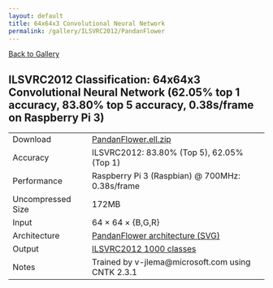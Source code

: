 ```yaml
---
layout: default
title: 64x64x3 Convolutional Neural Network
permalink: /gallery/ILSVRC2012/PandanFlower
---
```


[Back to Gallery](/ELL/gallery)

## ILSVRC2012 Classification: 64x64x3 Convolutional Neural Network (62.05% top 1 accuracy, 83.80% top 5 accuracy, 0.38s/frame on Raspberry Pi 3)

<table class="table table-striped table-bordered">
    <tr>
        <td> Download </td>
        <td colspan="3"> <a href="https://github.com/Microsoft/ELL-models/raw/master/models/ILSVRC2012/PandanFlower/PandanFlower.ell.zip">PandanFlower.ell.zip</a></td>
    </tr>
    <tr>
        <td> Accuracy </td>
        <td colspan="3"> ILSVRC2012: 83.80% (Top 5), 62.05% (Top 1) </td>
    </tr>
    <tr>
        <td> Performance </td>
        <td colspan="3"> Raspberry Pi 3 (Raspbian) @ 700MHz: 0.38s/frame </td>
    </tr>
    <tr>
        <td> Uncompressed Size </td>
        <td colspan="3"> 172MB </td>
    </tr>
    <tr>
        <td> Input </td>
        <td colspan="3"> 64 &times; 64 &times; {B,G,R} </td>
    </tr>
    <tr>
        <td> Architecture </td>
        <td>
            <a href="https://github.com/Microsoft/ELL-models/raw/master/models/ILSVRC2012/PandanFlower/PandanFlower.cntk.svg?sanitize=true" target="_blank">PandanFlower architecture (SVG)</a>
        </td>
    </tr>
    <tr>
        <td> Output </td>
        <td colspan="3"> <a href="https://github.com/Microsoft/ELL-models/raw/master/models/ILSVRC2012/categories.txt">ILSVRC2012 1000 classes</a> </td>
    </tr>
    <tr>
        <td> Notes </td>
        <td colspan="3"> Trained by v-jlema@microsoft.com using CNTK 2.3.1 </td>
    </tr>
</table>

